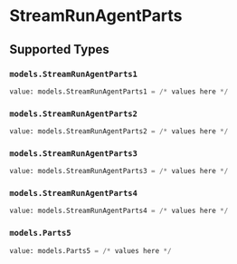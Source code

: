 # StreamRunAgentParts


## Supported Types

### `models.StreamRunAgentParts1`

```python
value: models.StreamRunAgentParts1 = /* values here */
```

### `models.StreamRunAgentParts2`

```python
value: models.StreamRunAgentParts2 = /* values here */
```

### `models.StreamRunAgentParts3`

```python
value: models.StreamRunAgentParts3 = /* values here */
```

### `models.StreamRunAgentParts4`

```python
value: models.StreamRunAgentParts4 = /* values here */
```

### `models.Parts5`

```python
value: models.Parts5 = /* values here */
```


